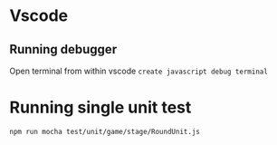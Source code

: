 # Vscode

## Running debugger

Open terminal from within vscode `create javascript debug terminal`

# Running single unit test

```
npm run mocha test/unit/game/stage/RoundUnit.js
```